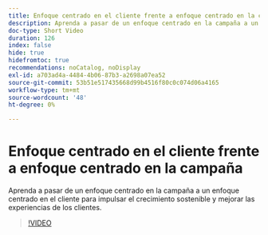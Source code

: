 ```yaml
---
title: Enfoque centrado en el cliente frente a enfoque centrado en la campaña
description: Aprenda a pasar de un enfoque centrado en la campaña a un enfoque centrado en el cliente para impulsar el crecimiento sostenible y mejorar las experiencias de los clientes.
doc-type: Short Video
duration: 126
index: false
hide: true
hidefromtoc: true
recommendations: noCatalog, noDisplay
exl-id: a703ad4a-4484-4b06-87b3-a2698a07ea52
source-git-commit: 53b51e517435668d99b4516f80c0c074d06a4165
workflow-type: tm+mt
source-wordcount: '48'
ht-degree: 0%

---
```


# Enfoque centrado en el cliente frente a enfoque centrado en la campaña

Aprenda a pasar de un enfoque centrado en la campaña a un enfoque centrado en el cliente para impulsar el crecimiento sostenible y mejorar las experiencias de los clientes.

<!-- 85_S651_3442537_125_customercentric-approach-vs-campaigncentric-approach -->
>[!VIDEO](https://video.tv.adobe.com/v/3458235/?learn=on&enablevpops=true)
